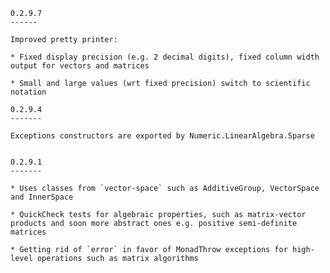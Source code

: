 
	0.2.9.7
	------

	Improved pretty printer:

	* Fixed display precision (e.g. 2 decimal digits), fixed column width output for vectors and matrices
	
	* Small and large values (wrt fixed precision) switch to scientific notation
	
	0.2.9.4
	-------

	Exceptions constructors are exported by Numeric.LinearAlgebra.Sparse


	0.2.9.1
	-------

	* Uses classes from `vector-space` such as AdditiveGroup, VectorSpace and InnerSpace
	
	* QuickCheck tests for algebraic properties, such as matrix-vector products and soon more abstract ones e.g. positive semi-definite matrices
	
	* Getting rid of `error` in favor of MonadThrow exceptions for high-level operations such as matrix algorithms
